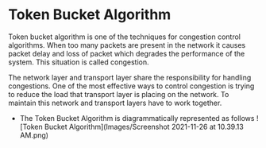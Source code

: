 # Token Bucket Algorithm
Token bucket algorithm is one of the techniques for congestion control algorithms. When too many packets are present in the network it causes packet delay and loss of packet which degrades the performance of the system. This situation is called congestion.

The network layer and transport layer share the responsibility for handling congestions. One of the most effective ways to control congestion is trying to reduce the load that transport layer is placing on the network. To maintain this network and transport layers have to work together.

- The Token Bucket Algorithm is diagrammatically represented as follows
![Token Bucket Algorithm](Images/Screenshot 2021-11-26 at 10.39.13 AM.png)
